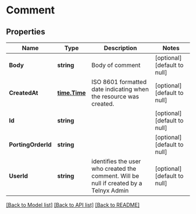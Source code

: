 # Comment

## Properties
Name | Type | Description | Notes
------------ | ------------- | ------------- | -------------
**Body** | **string** | Body of comment | [optional] [default to null]
**CreatedAt** | [**time.Time**](time.Time.md) | ISO 8601 formatted date indicating when the resource was created. | [optional] [default to null]
**Id** | **string** |  | [optional] [default to null]
**PortingOrderId** | **string** |  | [optional] [default to null]
**UserId** | **string** | identifies the user who created the comment. Will be null if created by a Telnyx Admin | [optional] [default to null]

[[Back to Model list]](../README.md#documentation-for-models) [[Back to API list]](../README.md#documentation-for-api-endpoints) [[Back to README]](../README.md)

